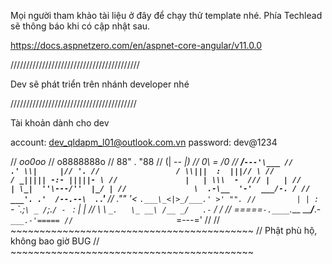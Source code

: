 Mọi người tham khảo tài liệu ở đây để chạy thử template nhé. Phía Techlead sẽ thông báo khi có cập nhật sau.

https://docs.aspnetzero.com/en/aspnet-core-angular/v11.0.0

/////////////////////////////////////////


Dev sẽ phát triển trên nhánh developer nhé


////////////////////////////////////////


Tài khoản dành cho dev

account: dev_qldapm_l01@outlook.com.vn
password: dev@1234


//                       _oo0oo_
//                      o8888888o
//                      88" . "88
//                      (| -_- |)
//                      0\  =  /0
//                    ___/`---'\___
//                  .' \\|     |// '.
//                 / \\|||  :  |||// \
//                / _||||| -:- |||||- \
//               |   | \\\  -  /// |   |
//               | \_|  ''\---/''  |_/ |
//               \  .-\__  '-'  ___/-. /
//             ___'. .'  /--.--\  `. .'___
//          ."" '<  `.___\_<|>_/___.' >' "".
//         | | :  `- \`.;`\ _ /`;.`/ - ` : | |
//         \  \ `_.   \_ __\ /__ _/   .-` /  /
//     =====`-.____`.___ \_____/___.-`___.-'=====
//                       `=---='
//
//     ~~~~~~~~~~~~~~~~~~~~~~~~~~~~~~~~~~~~~~~~~~
//            Phật phù hộ, không bao giờ BUG
//     ~~~~~~~~~~~~~~~~~~~~~~~~~~~~~~~~~~~~~~~~~~